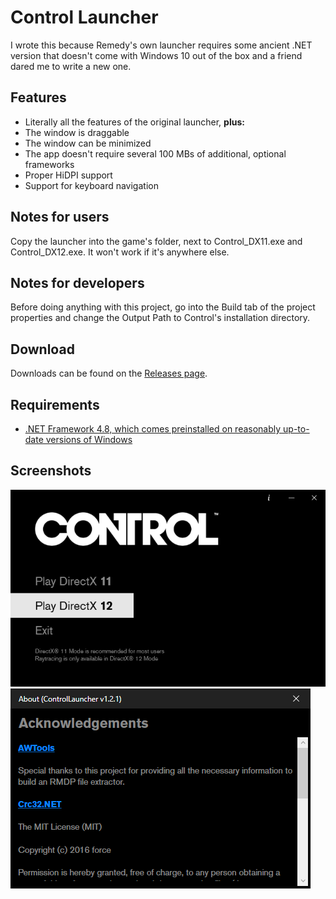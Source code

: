 # Control Launcher

I wrote this because Remedy's own launcher requires some ancient .NET version that doesn't come with Windows 10 out of the box and a friend dared me to write a new one.

## Features

* Literally all the features of the original launcher, **plus:**
* The window is draggable
* The window can be minimized
* The app doesn't require several 100 MBs of additional, optional frameworks
* Proper HiDPI support
* Support for keyboard navigation

## Notes for users

Copy the launcher into the game's folder, next to Control_DX11.exe and Control_DX12.exe.
It won't work if it's anywhere else.

## Notes for developers

Before doing anything with this project, go into the Build tab of the project properties and change the Output Path to Control's installation directory.

## Download

Downloads can be found on the [Releases page](https://github.com/SamusAranX/ControlLauncher/releases).

## Requirements

* [.NET Framework 4.8, which comes preinstalled on reasonably up-to-date versions of Windows](https://dotnet.microsoft.com/download/dotnet-framework/net48)

## Screenshots

![Screenshot of the launcher window](screenshots/launcher.png)
![Screenshot of the About window](screenshots/about.png)